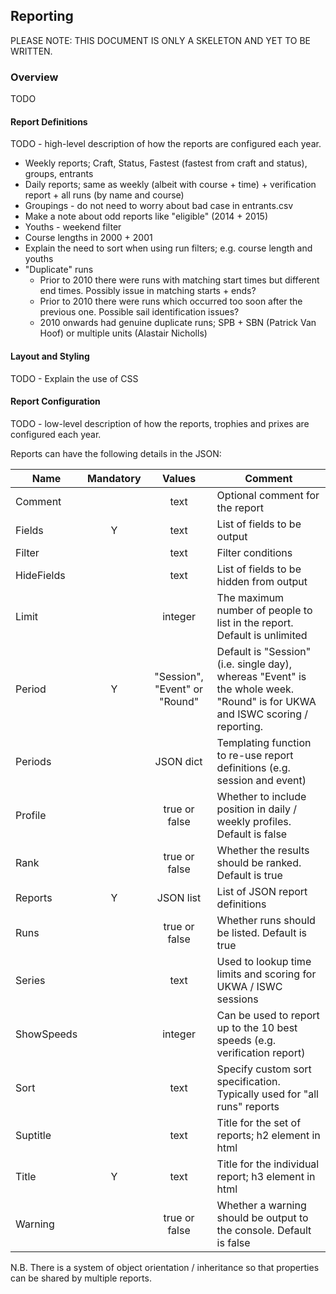 ## Reporting

PLEASE NOTE: THIS DOCUMENT IS ONLY A SKELETON AND YET TO BE WRITTEN.



### Overview

TODO



#### Report Definitions

TODO - high-level description of how the reports are configured each year.

- Weekly reports; Craft, Status, Fastest (fastest from craft and status), groups, entrants
- Daily reports; same as weekly (albeit with course + time) + verification report + all runs (by name and course)
- Groupings - do not need to worry about bad case in entrants.csv
- Make a note about odd reports like "eligible" (2014 + 2015)
- Youths - weekend filter
- Course lengths in 2000 + 2001
- Explain the need to sort when using run filters; e.g. course length and youths
- "Duplicate" runs
  - Prior to 2010 there were runs with matching start times but different end times. Possibly issue in matching starts + ends?
  - Prior to 2010 there were runs which occurred too soon after the previous one. Possible sail identification issues?
  - 2010 onwards had genuine duplicate runs; SPB + SBN (Patrick Van Hoof) or multiple units (Alastair Nicholls)



#### Layout and Styling

TODO - Explain the use of CSS



#### Report Configuration

TODO - low-level description of how the reports, trophies and prixes are configured each year.

Reports can have the following details in the JSON:

| Name       | Mandatory |   Values   | Comment                                                      |
| ---------- | :-------: | :--------: | ------------------------------------------------------------ |
| Comment    |           |    text    | Optional comment for the report                             |
| Fields     |     Y     |    text    | List of fields to be output                                  |
| Filter     |           |    text    | Filter conditions                                            |
| HideFields |           |    text    | List of fields to be hidden from output                                  |
| Limit      |           |  integer   | The maximum number of people to list in the report. Default is unlimited |
| Period     | Y |   "Session", "Event" or "Round"   | Default is "Session" (i.e. single day), whereas "Event" is the whole week. "Round" is for UKWA and ISWC scoring / reporting. |
| Periods     |          |   JSON dict   | Templating function to re-use report definitions (e.g. session and event) |
| Profile     |          | true or false | Whether to include position in daily / weekly profiles. Default is false |
| Rank       |           | true or false | Whether the results should be ranked. Default is true         |
| Reports   | Y |   JSON list   | List of JSON report definitions |
| Runs       |           | true or false | Whether runs should be listed. Default is true         |
| Series     |           |    text    | Used to lookup time limits and scoring for UKWA / ISWC sessions |
| ShowSpeeds |           |  integer   | Can be used to report up to the 10 best speeds (e.g. verification report) |
| Sort       |           |    text    | Specify custom sort specification. Typically used for "all runs" reports |
| Suptitle   |           |    text    | Title for the set of reports; h2 element in html |
| Title      |     Y     |    text    | Title for the individual report; h3 element in html |
| Warning    |           | true or false | Whether a warning should be output to the console. Default is false |

N.B. There is a system of object orientation / inheritance so that properties can be shared by multiple reports.
